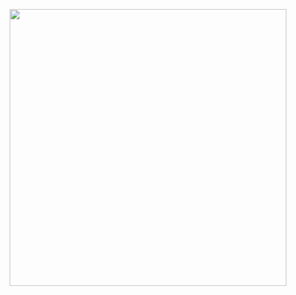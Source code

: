 

  <div align=center>
    <a href="https://github.com/anuraghazra/github-readme-stats">
      <img height=500 align="center" src="https://github-readme-stats.vercel.app/api/top-langs/?username=jackSeigerman&exclude_repo=GoldenHour,Unity-Carnival-Ride-Template&title_color=61dafb&text_color=ffffff&icon_color=61dafb&bg_color=111111&langs_count=8&layout=compact&border_color=61dafb&hide_border=true&size_weight=0.5&count_weight=0.5" />
    </a>
  </div>
  <br>
